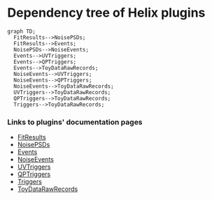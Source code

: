 # Dependency tree of Helix plugins

```mermaid
graph TD;
  FitResults-->NoisePSDs;
  FitResults-->Events;
  NoisePSDs-->NoiseEvents;
  Events-->UVTriggers;
  Events-->QPTriggers;
  Events-->ToyDataRawRecords;
  NoiseEvents-->UVTriggers;
  NoiseEvents-->QPTriggers;
  NoiseEvents-->ToyDataRawRecords;
  UVTriggers-->ToyDataRawRecords;
  QPTriggers-->ToyDataRawRecords;
  Triggers-->ToyDataRawRecords;
```

### Links to plugins' documentation pages
- [FitResults](plugins/FitResults.md)
- [NoisePSDs](plugins/NoisePSDs.md)
- [Events](plugins/Events.md)
- [NoiseEvents](plugins/NoiseEvents.md)
- [UVTriggers](plugins/UVTriggers.md)
- [QPTriggers](plugins/QPTriggers.md)
- [Triggers](plugins/Triggers.md)
- [ToyDataRawRecords](plugins/ToyDataRawRecords.md)
